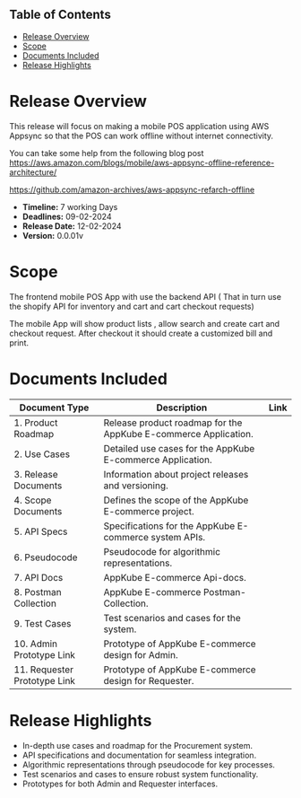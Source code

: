 ## Table of Contents
- [Release Overview](#release-overview)
- [Scope](#scope)
- [Documents Included](#documents-included)
- [Release Highlights](#release-highlights)

# Release Overview
This release will focus on making a mobile POS application using AWS Appsync so that the POS can work offline without internet connectivity.

You can take some help from the following blog post
https://aws.amazon.com/blogs/mobile/aws-appsync-offline-reference-architecture/

https://github.com/amazon-archives/aws-appsync-refarch-offline

- **Timeline:** 7 working Days
- **Deadlines:** 09-02-2024 
- **Release Date:** 12-02-2024
- **Version:** 0.0.01v

# Scope 

The frontend mobile POS App with use the backend API ( That in turn use the shopify API for inventory and cart and cart checkout requests)

The mobile App will show product lists , allow search and create cart and checkout request. After checkout it should create a customized bill and print.

# Documents Included

| **Document Type**       | **Description**                                               | **Link**                 |
|--------------------------|---------------------------------------------------------------|--------------------------|
| 1. Product Roadmap       | Release product roadmap for the AppKube E-commerce Application.                |  |
| 2. Use Cases             | Detailed use cases for the AppKube E-commerce Application.                |      |
| 3. Release Documents      | Information about project releases and versioning.            |     |
| 4. Scope Documents        | Defines the scope of the AppKube E-commerce project.                 |   |
| 5. API Specs              | Specifications for the AppKube E-commerce system APIs.               |        |
| 6. Pseudocode             | Pseudocode for algorithmic representations.                  |        |
| 7. API Docs               | AppKube E-commerce Api-docs.                                        | |
| 8. Postman Collection     | AppKube E-commerce Postman-Collection.                              |  |
| 9. Test Cases             | Test scenarios and cases for the system.                     |        |
| 10. Admin Prototype Link  | Prototype of AppKube E-commerce design for Admin.                   |     |
| 11. Requester Prototype Link | Prototype of AppKube E-commerce design for Requester.            |        |

# Release Highlights

- In-depth use cases and roadmap for the Procurement system.
- API specifications and documentation for seamless integration.
- Algorithmic representations through pseudocode for key processes.
- Test scenarios and cases to ensure robust system functionality.
- Prototypes for both Admin and Requester interfaces.

